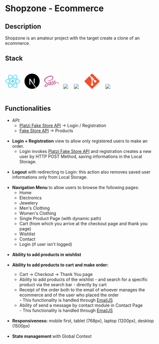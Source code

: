 <h1>Shopzone - Ecommerce </h1>

<h2>Description</h2>
<p>Shopzone is an amateur project with the target create a clone of an ecommerce.</p>

<h2>Stack</h2>
<span><img src="https://raw.githubusercontent.com/devicons/devicon/master/icons/react/react-original.svg" style="height: 50px; padding: 20px 0; margin-right: 10px" /></span>
<span><img src="https://raw.githubusercontent.com/devicons/devicon/master/icons/nextjs/nextjs-original.svg" style="height: 50px; padding: 20px 0; margin-right: 10px"/></span>
<span><img src="https://raw.githubusercontent.com/devicons/devicon/master/icons/sass/sass-original.svg" style="height: 50px; padding: 20px 0; margin-right: 10px" /></span>
<span><img src="https://www.emailjs.com/logo.png" style="height: 50px; padding: 20px 0; margin-right: 15px" /></span>
<span><img src="https://static.npmjs.com/3dc95981de4241b35cd55fe126ab6b2c.png" style="height: 50px; padding: 20px 0; margin-right: 15px" /></span>
<span><img src="https://raw.githubusercontent.com/devicons/devicon/master/icons/git/git-original.svg" style="height: 50px; padding: 20px 0; margin-right: 15px" /></span>
<span><img src="https://cdn.freebiesupply.com/logos/large/2x/figma-1-logo-png-transparent.png" style="height: 50px; padding: 20px 0; margin-right: 15px" /></span>

<h2>Functionalities</h2>
<ul>
<li>API:
<ul>
<li><a href="https://fakeapi.platzi.com/">Platzi Fake Store API</a> -> Login / Registration</li>
<li><a href="https://fakestoreapi.com/">Fake Store API</a> -> Products</li>
</ul>
</li>
<br>
<li><b>Login + Registration</b> view to allow only registered users to make an order.
<ul>
<li>Login invokes <a href="https://fakeapi.platzi.com/">Platzi Fake Store API</a> and registration creates a new user by HTTP POST Method, saving informations in the Local Storage. </li>
</ul>
</li>
<br>
<li><b>Logout</b> with redirecting to Login: this action also removes saved user informations only from Local Storage.</li>
<br>
<li><b>Navigation Menu</b> to allow users to browse the following pages: 
<ul>
<li>Home</li>
<li>Electronics</li>
<li>Jewelery</li>
<li>Men's Clothing</li>
<li>Women's Clothing</li>
<li>Single Product Page (with dynamic path)</li>
<li>Cart (from which you arrive at the checkout page and thank you page)</li>
<li>Wishlist</li>
<li>Contact</li>
<li>Login (if user isn't logged)</li>
</ul>
<br>
<li><b>Ability to add products in wishlist</b></li>
<br>
<li><b>Ability to add products to cart and make order:</b></li>
<ul>
<li>Cart -> Checkout -> Thank You page
<li>Ability to add products of the wishlist - and search for a specific product via the search bar - directly by cart </li>
<li>Receipt of the order both to the email of whoever manages the ecommerce and of the user who placed the order
<br>
- This functionality is handled through <a href="https://www.emailjs.com/">EmailJS</a>
</li>
<li>Ability of send a message by contact module in Contact Page
<br>- This functionality is handled through <a href="https://www.emailjs.com/">EmailJS</a>
</li>
</ul>
<br>
<li><b>Responsiveness:</b> mobile first, tablet (768px), laptop (1200px), desktop (1500px)</li>
<br>
<li><b>State management </b> with Global Context</li>

